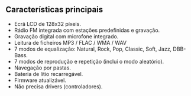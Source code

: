 ## Características principais

-	Ecrã LCD de 128x32 píxeis.
-	Rádio FM integrada com estações predefinidas e gravação.
-	Gravação digital com microfone integrado.
-	Leitura de ficheiros MP3 / FLAC / WMA / WAV
-	7 modos de equalização: Natural, Rock, Pop, Classic, Soft, Jazz, DBB-Bass.
-	7 modos de reprodução e repetição (inclui o modo aleatório).
-	Navegação por pastas.
-	Bateria de lítio recarregável.
-	Firmware atualizável.
-	Não precisa drivers (controladores).
